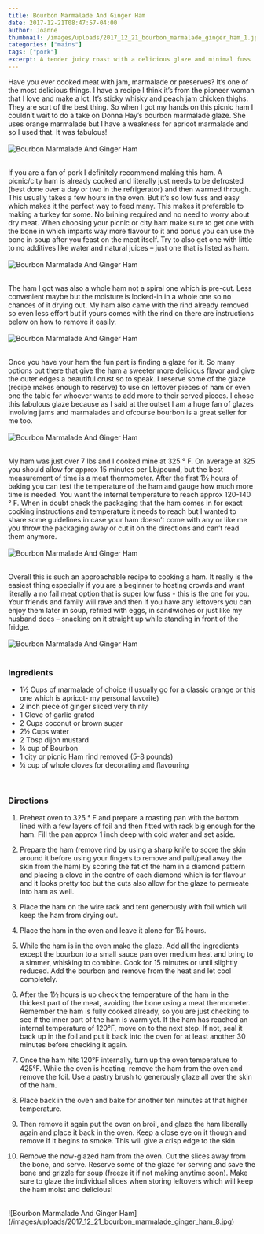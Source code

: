 ```yaml
---
title: Bourbon Marmalade And Ginger Ham
date: 2017-12-21T08:47:57-04:00
author: Joanne
thumbnail: /images/uploads/2017_12_21_bourbon_marmalade_ginger_ham_1.jpg
categories: ["mains"]
tags: ["pork"]
excerpt: A tender juicy roast with a delicious glaze and minimal fuss
---
```


Have you ever cooked meat with jam, marmalade or preserves? It’s one of the most delicious things.  I have a recipe I think it’s  from the pioneer woman that I love and make a lot. It’s sticky whisky and peach jam chicken thighs. They are sort of the best thing.  So when I got my hands on this picnic ham I couldn’t wait to do a take on Donna Hay’s bourbon marmalade glaze. She uses orange marmalade but I have a weakness for apricot marmalade and so I used that. It was fabulous!
<br>
<br>
![Bourbon Marmalade And Ginger Ham](/images/uploads/2017_12_21_bourbon_marmalade_ginger_ham_2.jpg)
<br>
<br>

If you are a fan of pork I definitely recommend making this ham.  A picnic/city ham is already cooked and literally just needs to be defrosted (best done over a day or two in the refrigerator) and then warmed through.  This usually takes a few hours in the oven. But it’s so low fuss and easy which makes it the perfect way to feed many.  This makes it preferable to making a turkey for some.  No brining required and no need to worry about dry meat. When choosing your picnic or city ham make sure to get one with the bone in which imparts way more flavour to it and bonus you can use the bone in soup after you feast on the meat itself.  Try to also get one with little to no additives like water and natural juices – just one that is listed as ham.
<br>
<br>
![Bourbon Marmalade And Ginger Ham](/images/uploads/2017_12_21_bourbon_marmalade_ginger_ham_3.jpg)
<br>
<br>

The ham I got was also a whole ham not a spiral one which is pre-cut.  Less convenient maybe but the moisture is locked-in in a whole one so no chances of it drying out. My ham also came with the rind already removed so even less effort but if yours comes with the rind on there are instructions below on how to remove it easily.
<br>
<br>
![Bourbon Marmalade And Ginger Ham](/images/uploads/2017_12_21_bourbon_marmalade_ginger_ham_4.jpg)
<br>
<br>

Once you have your ham the fun part is finding a glaze for it.  So many options out there that give the ham a sweeter more delicious flavor and give the outer edges a beautiful crust so to speak. I reserve some of the glaze (recipe makes enough to reserve) to use on leftover pieces of ham or even one the table for whoever wants to add more to their served pieces.  I chose this fabulous glaze because as I said at the outset I am a huge fan of glazes involving jams and marmalades and ofcourse bourbon is a great seller for me too.
<br>
<br>
![Bourbon Marmalade And Ginger Ham](/images/uploads/2017_12_21_bourbon_marmalade_ginger_ham_5.jpg)
<br>
<br>

My ham was just over 7 lbs and I cooked mine at 325 &deg; F. On average at 325 you should allow for approx 15 minutes per Lb/pound, but the best measurement of time is a meat thermometer.  After the first 1&frac12; hours of baking you can test the temperature of the ham and gauge how much more time is needed.  You want the internal temperature to reach approx 120-140 &deg; F.  When in doubt check the packaging that the ham comes in for exact cooking instructions and temperature it needs to reach but I wanted to share some guidelines in case your ham doesn’t come with any or like me you throw the packaging away or cut it on the directions and can’t read them anymore.
<br>
<br>
![Bourbon Marmalade And Ginger Ham](/images/uploads/2017_12_21_bourbon_marmalade_ginger_ham_6.jpg)
<br>
<br>

Overall this is such an approachable recipe to cooking a ham.  It really is the easiest thing especially if you are a beginner to hosting crowds and want literally a no fail meat option that is super low fuss - this is the one for you.  Your friends and family will rave and then if you have any leftovers you can enjoy them later in soup, refried with eggs, in sandwiches or just like my husband does – snacking on it straight up while standing in front of the fridge.
<br>
<br>
![Bourbon Marmalade And Ginger Ham](/images/uploads/2017_12_21_bourbon_marmalade_ginger_ham_7.jpg)
<br>
<br>

### Ingredients

* 1½ Cups of marmalade of choice (I usually go for a classic orange or this one which is apricot- my personal favorite)
* 2 inch piece of ginger sliced very thinly
* 1 Clove of garlic grated
* 2 Cups coconut or brown sugar
* 2&frac12; Cups water
* 2 Tbsp dijon mustard
* ¼ cup of Bourbon
* 1 city or picnic Ham rind removed (5-8 pounds)
* &frac14; cup of whole cloves for decorating and flavouring
<br>

### Directions

1. Preheat oven to 325 &deg; F and prepare a roasting pan with the bottom lined with a few layers of foil and then fitted with rack big enough for the ham. Fill the pan approx 1 inch deep with cold water and set aside.

1. Prepare the ham (remove rind by using a sharp knife to score the skin around it before using your fingers to remove and pull/peal away the skin from the ham) by scoring the fat of the ham in a diamond pattern and placing a clove in the centre of each diamond which is for flavour and it looks pretty too but the cuts also allow for the glaze to permeate into ham as well.

1. Place the ham on the wire rack and tent generously with foil which will keep the ham from drying out.

1. Place the ham in the oven and leave it alone for 1&frac12; hours.

1. While the ham is in the oven make the glaze. Add all the ingredients except the bourbon to a small sauce pan over medium heat and bring to a simmer, whisking to combine. Cook for 15 minutes or until slightly reduced. Add the bourbon and remove from the heat and let cool completely.

1. After the 1&frac12; hours is up check the temperature of the ham in the thickest part of the meat, avoiding the bone using a meat thermometer. Remember the ham is fully cooked already, so you are just checking to see if the inner part of the ham is warm yet. If the ham has reached an internal temperature of 120°F, move on to the next step. If not, seal it back up in the foil and put it back into the oven for at least another 30 minutes before checking it again.

1. Once the ham hits 120°F internally, turn up the oven temperature to 425°F. While the oven is heating, remove the ham from the oven and remove the foil. Use a pastry brush to generously glaze all over the skin of the ham.

1. Place back in the oven and bake for another ten minutes at that higher temperature.

1. Then remove it again put the oven on broil,  and glaze the ham liberally again and place it back in the oven. Keep a close eye on it though and remove if it begins to smoke. This will give a crisp edge to the skin.

1. Remove the now-glazed ham from the oven. Cut the slices away from the bone, and serve.
Reserve some of the glaze for serving and save the bone and grizzle for soup (freeze it if not making anytime soon). Make sure to glaze the individual slices when storing leftovers which will keep the ham moist and delicious!

<br>
![Bourbon Marmalade And Ginger Ham](/images/uploads/2017_12_21_bourbon_marmalade_ginger_ham_8.jpg)
